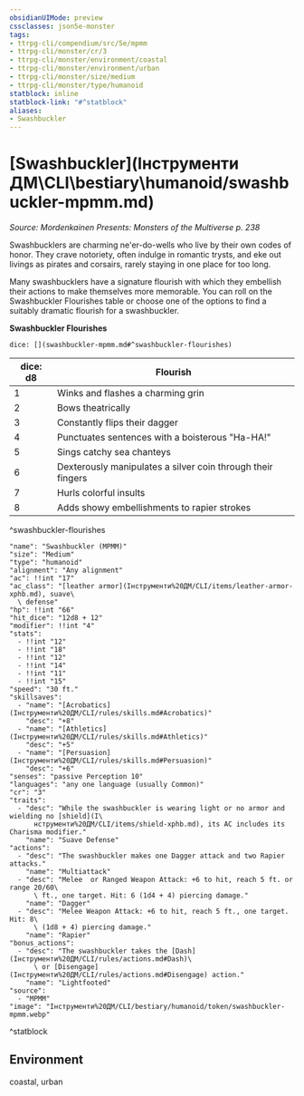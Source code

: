 ```yaml
---
obsidianUIMode: preview
cssclasses: json5e-monster
tags:
- ttrpg-cli/compendium/src/5e/mpmm
- ttrpg-cli/monster/cr/3
- ttrpg-cli/monster/environment/coastal
- ttrpg-cli/monster/environment/urban
- ttrpg-cli/monster/size/medium
- ttrpg-cli/monster/type/humanoid
statblock: inline
statblock-link: "#^statblock"
aliases:
- Swashbuckler
---
```

# [Swashbuckler](Інструменти ДМ\CLI\bestiary\humanoid/swashbuckler-mpmm.md)
*Source: Mordenkainen Presents: Monsters of the Multiverse p. 238*  

Swashbucklers are charming ne'er-do-wells who live by their own codes of honor. They crave notoriety, often indulge in romantic trysts, and eke out livings as pirates and corsairs, rarely staying in one place for too long.

Many swashbucklers have a signature flourish with which they embellish their actions to make themselves more memorable. You can roll on the Swashbuckler Flourishes table or choose one of the options to find a suitably dramatic flourish for a swashbuckler.

**Swashbuckler Flourishes**

`dice: [](swashbuckler-mpmm.md#^swashbuckler-flourishes)`

| dice: d8 | Flourish |
|----------|----------|
| 1 | Winks and flashes a charming grin |
| 2 | Bows theatrically |
| 3 | Constantly flips their dagger |
| 4 | Punctuates sentences with a boisterous "Ha-HA!" |
| 5 | Sings catchy sea chanteys |
| 6 | Dexterously manipulates a silver coin through their fingers |
| 7 | Hurls colorful insults |
| 8 | Adds showy embellishments to rapier strokes |
^swashbuckler-flourishes

```statblock
"name": "Swashbuckler (MPMM)"
"size": "Medium"
"type": "humanoid"
"alignment": "Any alignment"
"ac": !!int "17"
"ac_class": "[leather armor](Інструменти%20ДМ/CLI/items/leather-armor-xphb.md), suave\
  \ defense"
"hp": !!int "66"
"hit_dice": "12d8 + 12"
"modifier": !!int "4"
"stats":
  - !!int "12"
  - !!int "18"
  - !!int "12"
  - !!int "14"
  - !!int "11"
  - !!int "15"
"speed": "30 ft."
"skillsaves":
  - "name": "[Acrobatics](Інструменти%20ДМ/CLI/rules/skills.md#Acrobatics)"
    "desc": "+8"
  - "name": "[Athletics](Інструменти%20ДМ/CLI/rules/skills.md#Athletics)"
    "desc": "+5"
  - "name": "[Persuasion](Інструменти%20ДМ/CLI/rules/skills.md#Persuasion)"
    "desc": "+6"
"senses": "passive Perception 10"
"languages": "any one language (usually Common)"
"cr": "3"
"traits":
  - "desc": "While the swashbuckler is wearing light or no armor and wielding no [shield](І\
      нструменти%20ДМ/CLI/items/shield-xphb.md), its AC includes its Charisma modifier."
    "name": "Suave Defense"
"actions":
  - "desc": "The swashbuckler makes one Dagger attack and two Rapier attacks."
    "name": "Multiattack"
  - "desc": "Melee  or Ranged Weapon Attack: +6 to hit, reach 5 ft. or range 20/60\
      \ ft., one target. Hit: 6 (1d4 + 4) piercing damage."
    "name": "Dagger"
  - "desc": "Melee Weapon Attack: +6 to hit, reach 5 ft., one target. Hit: 8\
      \ (1d8 + 4) piercing damage."
    "name": "Rapier"
"bonus_actions":
  - "desc": "The swashbuckler takes the [Dash](Інструменти%20ДМ/CLI/rules/actions.md#Dash)\
      \ or [Disengage](Інструменти%20ДМ/CLI/rules/actions.md#Disengage) action."
    "name": "Lightfooted"
"source":
  - "MPMM"
"image": "Інструменти%20ДМ/CLI/bestiary/humanoid/token/swashbuckler-mpmm.webp"
```
^statblock

## Environment

coastal, urban